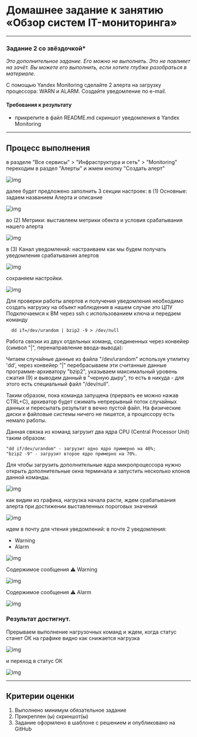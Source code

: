 
# Домашнее задание к занятию «Обзор систем IT-мониторинга»

---

### Задание 2 со звёздочкой*
*Это дополнительное задание. Его можно не выполнять. Это не повлияет на зачёт. Вы можете его выполнить, если хотите глубже разобраться в материале.*

С помощью Yandex Monitoring сделайте 2 алерта на загрузку процессора: WARN и ALARM. Создайте уведомление по e-mail.

#### Требования к результату
* прикрепите в файл README.md скриншот уведомления в Yandex Monitoring 

---

## Процесс выполнения

в разделе "Все сервисы" > "Инфраструктура и сеть" > "Monitoring"
переходим в раздел "Алерты" и жмем кнопку "Создать алерт"

![img](https://github.com/al-zar/sysmon/blob/main/hw01/img/img_135.png)

далее будет предложено заполнить 3 секции настроек:
в (1) Основные: задаем названием Алерта и описание

![img](https://github.com/al-zar/sysmon/blob/main/hw01/img/img_148.png)

во (2) Метрики: выставляем метрики обекта и условия срабатывания нашего алерта

![img](https://github.com/al-zar/sysmon/blob/main/hw01/img/img_160.png)

в (3) Канал уведомлений: настраиваем как мы будем получать уведомления срабатывания алертов

![img](https://github.com/al-zar/sysmon/blob/main/hw01/img/img_161.png)

сохраняем настройки.

![img](https://github.com/al-zar/sysmon/blob/main/hw01/img/img_162.png)

Для проверки работы алертов и получения уведомления необходимо создать нагрузку на объект наблюдения
в нашем случае это ЦПУ
Подключаемся к ВМ через ssh с использованием ключа и передаем команду

      dd if=/dev/urandom | bzip2 -9 > /dev/null
 
Работа связки из двух отдельных команд, соединенных через конвейер (символ "|", перенаправление ввода-вывода):

Читаем случайные данные из файла "/dev/urandom" используя утилитку 'dd', через конвейер "|" перебрасываем эти считанные данные программе-архиватору "bzip2", указываем максимальный уровень сжатия (9) и выводим данный в "черную дыру", то есть в никуда - для этого есть специальный файл "/dev/null".

Таким образом, пока команда запущена (прервать ее можно нажав CTRL+C), архиватор будет сжимать непрерывный поток случайных данных и пересылать результат в вечно пустой файл. На физические диски и файловые системы ничего не пишется, а процессору есть немало работы.

Данная связка из команд загрузит два ядра CPU (Central Processor Unit) таким образом:

    "dd if/dev/urandom" - загрузит одно ядро примерно на 40%;
    "bzip2 -9" - загрузит второе ядро примерно на 70%.
Для чтобы загрузить дополнительные ядра микропроцессора нужно открыть дополнительные окна терминала и запустить несколько клонов данной команды.

![img](https://github.com/al-zar/sysmon/blob/main/hw01/img/img_163.png)

как видим из графика, нагрузка начала расти, ждем срабатывания алерта при достижении выставленных пороговых значений

![img](https://github.com/al-zar/sysmon/blob/main/hw01/img/img_164.png)

идем в почту для чтения уведомлений:
в почте 2 уведомления:
  - Warning
  - Alarm

![img](https://github.com/al-zar/sysmon/blob/main/hw01/img/img_166.png)

Содержимое сообщения  ⚠ Warning

![img](https://github.com/al-zar/sysmon/blob/main/hw01/img/img_168.png)

Содержимое сообщения  ⚠ Alarm 

![img](https://github.com/al-zar/sysmon/blob/main/hw01/img/img_167.png)

### Результат достигнут.

Прерываем выполнение нагрузочных команд и ждем, когда статус станет ОК
на графике видно как снижается нагрузка

![img](https://github.com/al-zar/sysmon/blob/main/hw01/img/img_169.png)

и переход в статус ОК

![img](https://github.com/al-zar/sysmon/blob/main/hw01/img/img_219.png)

---

## Критерии оценки

1. Выполнено минимум обязательное задание
2. Прикреплен (ы) скриншот(ы) 
3. Задание оформлено в шаблоне с решением и опубликовано на GitHub

